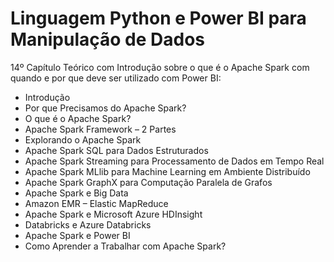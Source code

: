 # Linguagem Python e Power BI para Manipulação de Dados

14º Capítulo Teórico com Introdução sobre o que é o Apache Spark com quando e por que deve ser utilizado com Power BI:

<ul>
  <li>Introdução</li>
  <li>Por que Precisamos do Apache Spark?</li>
  <li>O que é o Apache Spark?</li>
  <li>Apache Spark Framework – 2 Partes</li>
  <li>Explorando o Apache Spark</li>
  <li>Apache Spark SQL para Dados Estruturados</li>
  <li>Apache Spark Streaming para Processamento de Dados em Tempo Real</li>
  <li>Apache Spark MLlib para Machine Learning em Ambiente Distribuído</li>
  <li>Apache Spark GraphX para Computação Paralela de Grafos</li>
  <li>Apache Spark e Big Data</li>
  <li>Amazon EMR – Elastic MapReduce</li>
  <li>Apache Spark e Microsoft Azure HDInsight</li>
  <li>Databricks e Azure Databricks</li>
  <li>Apache Spark e Power BI</li>
  <li>Como Aprender a Trabalhar com Apache Spark?</li>
</ul>